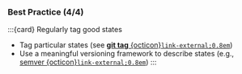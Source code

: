 ### Best Practice (4/4)

:::{card} Regularly tag good states
- Tag particular states (see [**git tag**&nbsp;{octicon}`link-external;0.8em`](https://git-scm.com/docs/git-tag))
- Use a meaningful versioning framework to describe states (e.g., [semver&nbsp;{octicon}`link-external;0.8em`](https://semver.org/))
:::


